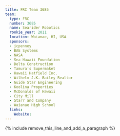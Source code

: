 ```yaml
---
title: FRC Team 3685
team:
  type: FRC
  number: 3685
  name: Searider Robotics
  rookie_year: 2011
  location: Waianae, HI, USA
  sponsors:
  - jcpenney
  - BAE Systems
  - NASA
  - Sea Hawaii Foundation
  - Delta Construction
  - Tamura's Supermaket
  - Hawaii Hatfield Inc.
  - Wilhelm J.K. Bailey Realtor
  - Guide Star Engineering
  - Koolina Properties
  - McDonalds of Hawaii
  - City Mill
  - Starr and Company
  - Waianae High School
  links:
    Website:
---
```


{% include remove_this_line_and_add_a_paragraph %}